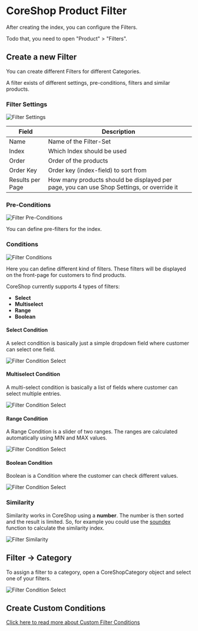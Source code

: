# CoreShop Product Filter

After creating the index, you can configure the Filters.

Todo that, you need to open "Product" > "Filters".

## Create a new Filter

You can create different Filters for different Categories.

A filter exists of different settings, pre-conditions, filters and similar products.

### Filter Settings

![Filter Settings](../img/filter-settings.png)

| Field            | Description |
| ---------------- |-------------|
| Name             | Name of the Filter-Set |
| Index            | Which Index should be used |
| Order            | Order of the products |
| Order Key        | Order key (index-field) to sort from |
| Results per Page | How many products should be displayed per page, you can use Shop Settings, or override it |

### Pre-Conditions

![Filter Pre-Conditions](../img/filter-preconditions.png)

You can define pre-filters for the index.

### Conditions

![Filter Conditions](../img/filter-conditions.png)

Here you can define different kind of filters. These filters will be displayed on the front-page for customers to find products.

CoreShop currently supports 4 types of filters:

 - **Select**
 - **Multiselect**
 - **Range**
 - **Boolean**

#### Select Condition

A select condition is basically just a simple dropdown field where customer can select one field.

![Filter Condition Select](../img/filter-condition-select.png)

#### Multiselect Condition

A multi-select condition is basically a list of fields where customer can select multiple entries.

![Filter Condition Select](../img/filter-condition-multiselect.png)

#### Range Condition

A Range Condition is a slider of two ranges. The ranges are calculated automatically using MIN and MAX values.

![Filter Condition Select](../img/filter-condition-range.png)

#### Boolean Condition

Boolean is a Condition where the customer can check different values.

![Filter Condition Select](../img/filter-condition-boolean.png)

### Similarity

Similarity works in CoreShop using a **number**. The number is then sorted and the result is limited. So, for example you could use the [soundex](http://php.net/manual/de/function.soundex.php) function to calculate the similarity index.

![Filter Similarity](../img/filter-similarity.png)

## Filter -> Category

To assign a filter to a category, open a CoreShopCategory object and select one of your filters.

![Filter Condition Select](../img/filter-category.png)

## Create Custom Conditions

[Click here to read more about Custom Filter Conditions](./01_Create_Custom_Conditions.md)